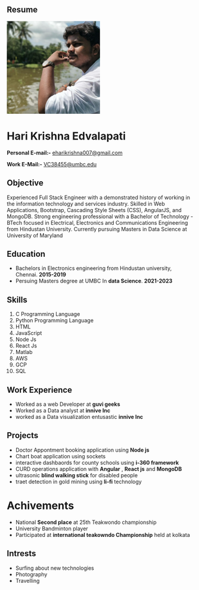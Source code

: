 ## Resume
<img src="headshot.jpeg" width="250" height="250">

# Hari Krishna Edvalapati

**Personal E-mail:-** eharikrishna007@gmail.com

**Work E-Mail:-** VC38455@umbc.edu
## Objective
Experienced Full Stack Engineer with a demonstrated history of working in the information technology and services industry. Skilled in Web Applications, Bootstrap, Cascading Style Sheets (CSS), AngularJS, and MongoDB. Strong engineering professional with a Bachelor of Technology - BTech focused in Electrical, Electronics and Communications Engineering from Hindustan University. Currently pursuing Masters in Data Science at University of Maryland
## Education
* Bachelors in Electronics engineering from Hindustan university, Chennai. **2015-2019**
* Persuing Masters degree at UMBC In **data Science**. **2021-2023**
## Skills
1. C Programming Language
2. Python Programming Language
3. HTML
4. JavaScript
5. Node Js
6. React Js
7. Matlab
8. AWS
9. GCP
10. SQL
## Work Experience
* Worked as a web Developer at **guvi geeks**
* Worked as a Data analyst at **innive Inc**
* worked as a Data visualization entusastic **innive Inc**
## Projects
* Doctor Appontment booking application using **Node js**
* Chart boat application using sockets
* interactive dashbaords for county schools using **i-360 framework**
* CURD operations application with **Angular** , **React js** and **MongoDB**
* ultrasonic **blind walking stick** for disabled people
* traet detection in gold mining using **li-fi** technology
# Achivements
* National **Second place** at 25th Teakwondo championship
* University Bandminton player
* Participated at **international teakowndo Championship** held at kolkata

## Intrests
- Surfing about new technologies
- Photography
- Travelling 

